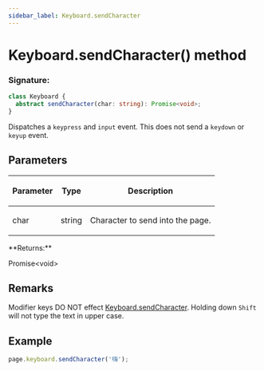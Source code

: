 ```yaml
---
sidebar_label: Keyboard.sendCharacter
---
```


# Keyboard.sendCharacter() method

### Signature:

```typescript
class Keyboard {
  abstract sendCharacter(char: string): Promise<void>;
}
```

Dispatches a `keypress` and `input` event. This does not send a `keydown` or `keyup` event.

## Parameters

<table><thead><tr><th>

Parameter

</th><th>

Type

</th><th>

Description

</th></tr></thead>
<tbody><tr><td>

char

</td><td>

string

</td><td>

Character to send into the page.

</td></tr>
</tbody></table>
**Returns:**

Promise&lt;void&gt;

## Remarks

Modifier keys DO NOT effect [Keyboard.sendCharacter](./puppeteer.keyboard.sendcharacter.md). Holding down `Shift` will not type the text in upper case.

## Example

```ts
page.keyboard.sendCharacter('嗨');
```
